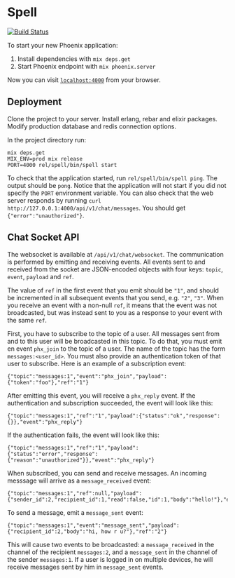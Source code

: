 # Spell

[![Build Status](https://travis-ci.org/api-hogs/spell.svg)](https://travis-ci.org/api-hogs/spell)

To start your new Phoenix application:

1. Install dependencies with `mix deps.get`
2. Start Phoenix endpoint with `mix phoenix.server`

Now you can visit [`localhost:4000`](http://localhost:4000) from your browser.

## Deployment

Clone the project to your server. Install erlang, rebar and elixir packages. Modify production database and redis connection options.

In the project directory run:

```
mix deps.get
MIX_ENV=prod mix release
PORT=4000 rel/spell/bin/spell start
```

To check that the application started, run `rel/spell/bin/spell ping`. The output should be `pong`. Notice that the application will not start if you did not specify the `PORT` environment variable. You can also check that the web server responds by running `curl http://127.0.0.1:4000/api/v1/chat/messages`. You should get `{"error":"unauthorized"}`.

## Chat Socket API

The websocket is available at `/api/v1/chat/websocket`. The communication is performed by emitting and receiving events. All events sent to and received from the socket are JSON-encoded objects with four keys: `topic`, `event`, `payload` and `ref`.

The value of `ref` in the first event that you emit should be `"1"`, and should be incremented in all subsequent events that you send, e.g. `"2"`, `"3"`. When you receive an event with a non-null `ref`, it means that the event was not broadcasted, but was instead sent to you as a response to your event with the same `ref`.

First, you have to subscribe to the topic of a user. All messages sent from and to this user will be broadcasted in this topic. To do that, you must emit en event `phx_join` to the topic of a user. The name of the topic has the form `messages:<user_id>`. You must also provide an authentication token of that user to subscribe. Here is an example of a subscription event: 
```
{"topic":"messages:1","event":"phx_join","payload":{"token":"foo"},"ref":"1"}
```
After emitting this event, you will receive a `phx_reply` event. If the authentication and subscription succeeded, the event will look like this: 
```
{"topic":"messages:1","ref":"1","payload":{"status":"ok","response":{}},"event":"phx_reply"}
```
If the authentication fails, the event will look like this:
```
{"topic":"messages:1","ref":"1","payload":{"status":"error","response":{"reason":"unauthorized"}},"event":"phx_reply"}
```

When subscribed, you can send and receive messages. An incoming messsage will arrive as a `message_received` event:
```
{"topic":"messages:1","ref":null,"payload":{"sender_id":2,"recipient_id":1,"read":false,"id":1,"body":"hello!"},"event":"message_received"}
```

To send a message, emit a `message_sent` event:
```
{"topic":"messages:1","event":"message_sent","payload":{"recipient_id":2,"body":"hi, how r u?"},"ref":"2"}
```
This will cause two events to be broadcasted: a `message_received` in the channel of the recipient `messages:2`, and a `message_sent` in the channel of the sender `messages:1`. If a user is logged in on multiple devices, he will receive messages sent by him in `message_sent` events.
